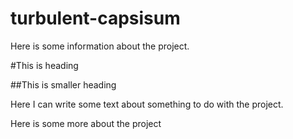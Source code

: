 turbulent-capsisum
==================

Here is some information about the project.

#This is heading

##This is smaller heading

Here I can write some text about something to do with the project.

Here is some more about the project
